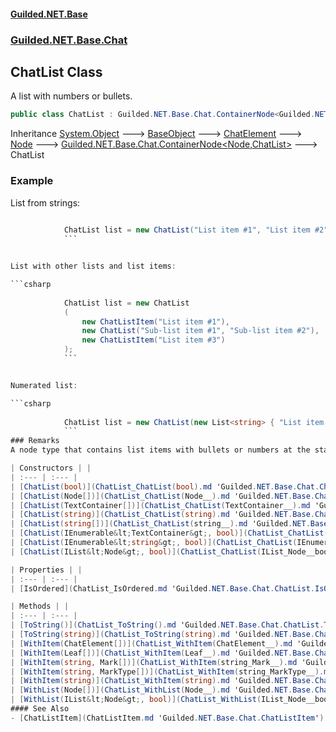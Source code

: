 #### [Guilded.NET.Base](Guilded_NET_Base.md 'Guilded.NET.Base')
### [Guilded.NET.Base.Chat](Guilded_NET_Base.md#Guilded_NET_Base_Chat 'Guilded.NET.Base.Chat')
## ChatList Class
A list with numbers or bullets.  
```csharp
public class ChatList : Guilded.NET.Base.Chat.ContainerNode<Guilded.NET.Base.Chat.Node, Guilded.NET.Base.Chat.ChatList>
```

Inheritance [System.Object](https://docs.microsoft.com/en-us/dotnet/api/System.Object 'System.Object') &#129106; [BaseObject](BaseObject.md 'Guilded.NET.Base.BaseObject') &#129106; [ChatElement](ChatElement.md 'Guilded.NET.Base.Chat.ChatElement') &#129106; [Node](Node.md 'Guilded.NET.Base.Chat.Node') &#129106; [Guilded.NET.Base.Chat.ContainerNode&lt;](ContainerNode_T_R_.md 'Guilded.NET.Base.Chat.ContainerNode&lt;T,R&gt;')[Node](Node.md 'Guilded.NET.Base.Chat.Node')[,](ContainerNode_T_R_.md 'Guilded.NET.Base.Chat.ContainerNode&lt;T,R&gt;')[ChatList](ChatList.md 'Guilded.NET.Base.Chat.ChatList')[&gt;](ContainerNode_T_R_.md 'Guilded.NET.Base.Chat.ContainerNode&lt;T,R&gt;') &#129106; ChatList  
### Example
List from strings:

```csharp
  
            ChatList list = new ChatList("List item #1", "List item #2", "List item #3");  
            ```


List with other lists and list items:

```csharp
  
            ChatList list = new ChatList  
            (  
                new ChatListItem("List item #1"),  
                new ChatList("Sub-list item #1", "Sub-list item #2"),  
                new ChatListItem("List item #3")  
            );  
            ```


Numerated list:

```csharp
  
            ChatList list = new ChatList(new List<string> { "List item #1", "List item #2" }, true);  
            ```
### Remarks
A node type that contains list items with bullets or numbers at the start.  

| Constructors | |
| :--- | :--- |
| [ChatList(bool)](ChatList_ChatList(bool).md 'Guilded.NET.Base.Chat.ChatList.ChatList(bool)') | A list with numbers or bullets.<br/> |
| [ChatList(Node[])](ChatList_ChatList(Node__).md 'Guilded.NET.Base.Chat.ChatList.ChatList(Guilded.NET.Base.Chat.Node[])') | A list with numbers or bullets.<br/> |
| [ChatList(TextContainer[])](ChatList_ChatList(TextContainer__).md 'Guilded.NET.Base.Chat.ChatList.ChatList(Guilded.NET.Base.Chat.TextContainer[])') | A list with numbers or bullets.<br/> |
| [ChatList(string)](ChatList_ChatList(string).md 'Guilded.NET.Base.Chat.ChatList.ChatList(string)') | A list with numbers or bullets.<br/> |
| [ChatList(string[])](ChatList_ChatList(string__).md 'Guilded.NET.Base.Chat.ChatList.ChatList(string[])') | A list with numbers or bullets.<br/> |
| [ChatList(IEnumerable&lt;TextContainer&gt;, bool)](ChatList_ChatList(IEnumerable_TextContainer__bool).md 'Guilded.NET.Base.Chat.ChatList.ChatList(System.Collections.Generic.IEnumerable&lt;Guilded.NET.Base.Chat.TextContainer&gt;, bool)') | A list with numbers or bullets.<br/> |
| [ChatList(IEnumerable&lt;string&gt;, bool)](ChatList_ChatList(IEnumerable_string__bool).md 'Guilded.NET.Base.Chat.ChatList.ChatList(System.Collections.Generic.IEnumerable&lt;string&gt;, bool)') | A list with numbers or bullets.<br/> |
| [ChatList(IList&lt;Node&gt;, bool)](ChatList_ChatList(IList_Node__bool).md 'Guilded.NET.Base.Chat.ChatList.ChatList(System.Collections.Generic.IList&lt;Guilded.NET.Base.Chat.Node&gt;, bool)') | A list with numbers or bullets.<br/> |

| Properties | |
| :--- | :--- |
| [IsOrdered](ChatList_IsOrdered.md 'Guilded.NET.Base.Chat.ChatList.IsOrdered') | Whether the list is with numbers or with bullets. <br/> |

| Methods | |
| :--- | :--- |
| [ToString()](ChatList_ToString().md 'Guilded.NET.Base.Chat.ChatList.ToString()') | Converts [ChatList](ChatList.md 'Guilded.NET.Base.Chat.ChatList') to its Markdown equivalent.<br/> |
| [ToString(string)](ChatList_ToString(string).md 'Guilded.NET.Base.Chat.ChatList.ToString(string)') | Converts [ChatList](ChatList.md 'Guilded.NET.Base.Chat.ChatList') to its Markdown equivalent.<br/> |
| [WithItem(ChatElement[])](ChatList_WithItem(ChatElement__).md 'Guilded.NET.Base.Chat.ChatList.WithItem(Guilded.NET.Base.Chat.ChatElement[])') | Adds a list item to the [Node](Node.md 'Guilded.NET.Base.Chat.Node') list.<br/> |
| [WithItem(Leaf[])](ChatList_WithItem(Leaf__).md 'Guilded.NET.Base.Chat.ChatList.WithItem(Guilded.NET.Base.Chat.Leaf[])') | Adds a list item to the [Node](Node.md 'Guilded.NET.Base.Chat.Node') list.<br/> |
| [WithItem(string, Mark[])](ChatList_WithItem(string_Mark__).md 'Guilded.NET.Base.Chat.ChatList.WithItem(string, Guilded.NET.Base.Chat.Mark[])') | Adds a list item to the [Node](Node.md 'Guilded.NET.Base.Chat.Node') list.<br/> |
| [WithItem(string, MarkType[])](ChatList_WithItem(string_MarkType__).md 'Guilded.NET.Base.Chat.ChatList.WithItem(string, Guilded.NET.Base.Chat.MarkType[])') | Adds a list item to the [Node](Node.md 'Guilded.NET.Base.Chat.Node') list.<br/> |
| [WithItem(string)](ChatList_WithItem(string).md 'Guilded.NET.Base.Chat.ChatList.WithItem(string)') | Adds a list item to the [Node](Node.md 'Guilded.NET.Base.Chat.Node') list.<br/> |
| [WithList(Node[])](ChatList_WithList(Node__).md 'Guilded.NET.Base.Chat.ChatList.WithList(Guilded.NET.Base.Chat.Node[])') | Adds a sub-list to the [Node](Node.md 'Guilded.NET.Base.Chat.Node') list.<br/> |
| [WithList(IList&lt;Node&gt;, bool)](ChatList_WithList(IList_Node__bool).md 'Guilded.NET.Base.Chat.ChatList.WithList(System.Collections.Generic.IList&lt;Guilded.NET.Base.Chat.Node&gt;, bool)') | Adds a sub-list to the [Node](Node.md 'Guilded.NET.Base.Chat.Node') list.<br/> |
#### See Also
- [ChatListItem](ChatListItem.md 'Guilded.NET.Base.Chat.ChatListItem')
